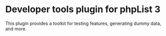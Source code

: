 # Developer tools plugin for phpList 3

This plugin provides a toolkit for testing features, generating dummy data, and more.
